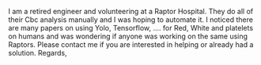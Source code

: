 I am a retired engineer and volunteering at a Raptor Hospital. They do all of their Cbc analysis manually and I was hoping to automate it. I noticed there are many papers on using Yolo, Tensorflow, .... for Red, White and platelets on humans and was wondering if anyone
was working on the same using Raptors. Please contact me if you are interested in helping or already had a solution.
Regards,


<!---
kcmenke/kcmenke is a ✨ special ✨ repository because its `README.md` (this file) appears on your GitHub profile.
You can click the Preview link to take a look at your changes.
--->

